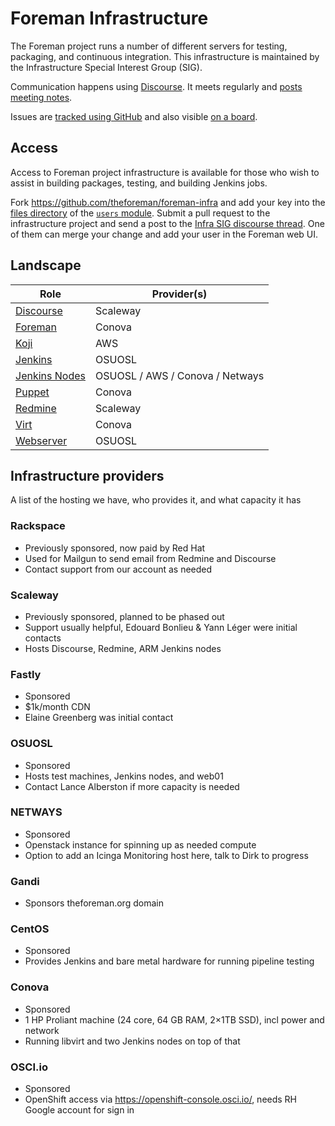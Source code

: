 # Foreman Infrastructure

The Foreman project runs a number of different servers for testing, packaging, and continuous integration.
This infrastructure is maintained by the Infrastructure Special Interest Group (SIG).

Communication happens using [Discourse](https://community.theforeman.org/c/development/infra/24). It meets regularly and [posts meeting notes](https://community.theforeman.org/search?q=infrastructure%20sig%20meeting%20notes%20%23development%3Ainfra%20in%3Atitle%20order%3Alatest).

Issues are [tracked using GitHub](https://github.com/theforeman/foreman-infra/issues) and also visible [on a board](https://github.com/theforeman/foreman-infra/projects/1).

## Access

Access to Foreman project infrastructure is available for those who wish to assist in building packages, testing, and building Jenkins jobs.

Fork https://github.com/theforeman/foreman-infra and add your key into the [files directory](https://github.com/theforeman/foreman-infra/tree/master/puppet/modules/users/files) of the [`users` module](https://github.com/theforeman/foreman-infra/blob/master/puppet/modules/users/). Submit a pull request to the infrastructure project and send a post to the [Infra SIG discourse thread](https://community.theforeman.org/c/development/infra/24). One of them can merge your change and add your user in the Foreman web UI.

## Landscape

| Role | Provider(s) |
|---|---|
| [Discourse](discourse.md) | Scaleway |
| [Foreman](foreman.md) | Conova |
| [Koji](koji.md) | AWS |
| [Jenkins](jenkins.md) | OSUOSL |
| [Jenkins Nodes](jenkins.md) | OSUOSL / AWS / Conova / Netways |
| [Puppet](puppet.md) | Conova |
| [Redmine](redmine.md) | Scaleway |
| [Virt](virt.md) | Conova |
| [Webserver](webserver.md) | OSUOSL |

## Infrastructure providers

A list of the hosting we have, who provides it, and what capacity it has

### Rackspace
  * Previously sponsored, now paid by Red Hat
  * Used for Mailgun to send email from Redmine and Discourse
  * Contact support from our account as needed
### Scaleway
  * Previously sponsored, planned to be phased out
  * Support usually helpful, Edouard Bonlieu & Yann Léger were initial contacts
  * Hosts Discourse, Redmine, ARM Jenkins nodes
### Fastly
  * Sponsored
  * $1k/month CDN
  * Elaine Greenberg was initial contact
### OSUOSL
  * Sponsored
  * Hosts test machines, Jenkins nodes, and web01
  * Contact Lance Alberston if more capacity is needed
### NETWAYS
  * Sponsored
  * Openstack instance for spinning up as needed compute
  * Option to add an Icinga Monitoring host here, talk to Dirk to progress
### Gandi
  * Sponsors theforeman.org domain
### CentOS
  * Sponsored
  * Provides Jenkins and bare metal hardware for running pipeline testing
### Conova
  * Sponsored
  * 1 HP Proliant machine (24 core, 64 GB RAM, 2×1TB SSD), incl power and network
  * Running libvirt and two Jenkins nodes on top of that
### OSCI.io
  * Sponsored
  * OpenShift access via https://openshift-console.osci.io/, needs RH Google account for sign in
